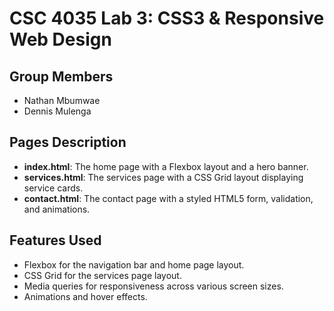 # CSC 4035 Lab 3: CSS3 & Responsive Web Design

## Group Members
- Nathan Mbumwae
- Dennis Mulenga

## Pages Description
- **index.html**: The home page with a Flexbox layout and a hero banner.
- **services.html**: The services page with a CSS Grid layout displaying service cards.
- **contact.html**: The contact page with a styled HTML5 form, validation, and animations.

## Features Used
- Flexbox for the navigation bar and home page layout.
- CSS Grid for the services page layout.
- Media queries for responsiveness across various screen sizes.
- Animations and hover effects.

